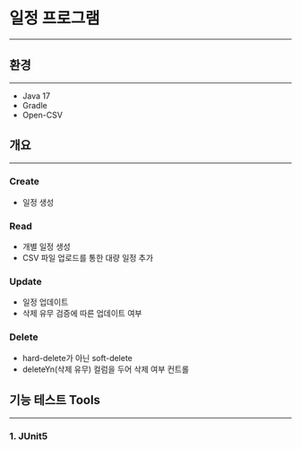 # 일정 프로그램

---

## 환경

---

- Java 17
- Gradle
- Open-CSV

## 개요

---

### Create

- 일정 생성

### Read

- 개별 일정 생성
- CSV 파일 업로드를 통한 대량 일정 추가

### Update

- 일정 업데이트
- 삭제 유무 검증에 따른 업데이트 여부

### Delete 

- hard-delete가 아닌 soft-delete
- deleteYn(삭제 유무) 컬럼을 두어 삭제 여부 컨트롤

## 기능 테스트 Tools

---

### 1. JUnit5
